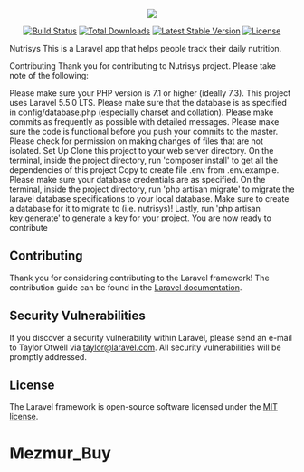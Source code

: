 <p align="center"><img src="https://laravel.com/assets/img/components/logo-laravel.svg"></p>

<p align="center">
<a href="https://travis-ci.org/laravel/framework"><img src="https://travis-ci.org/laravel/framework.svg" alt="Build Status"></a>
<a href="https://packagist.org/packages/laravel/framework"><img src="https://poser.pugx.org/laravel/framework/d/total.svg" alt="Total Downloads"></a>
<a href="https://packagist.org/packages/laravel/framework"><img src="https://poser.pugx.org/laravel/framework/v/stable.svg" alt="Latest Stable Version"></a>
<a href="https://packagist.org/packages/laravel/framework"><img src="https://poser.pugx.org/laravel/framework/license.svg" alt="License"></a>
</p>

Nutrisys
This is a Laravel app that helps people track their daily nutrition.

Contributing
Thank you for contributing to Nutrisys project. Please take note of the following:

Please make sure your PHP version is 7.1 or higher (ideally 7.3). This project uses Laravel 5.5.0 LTS.
Please make sure that the database is as specified in config/database.php (especially charset and collation).
Please make commits as frequently as possible with detailed messages.
Please make sure the code is functional before you push your commits to the master.
Please check for permission on making changes of files that are not isolated.
Set Up
Clone this project to your web server directory.
On the terminal, inside the project directory, run 'composer install' to get all the dependencies of this project
Copy to create file .env from .env.example. Please make sure your database credentials are as specified.
On the terminal, inside the project directory, run 'php artisan migrate' to migrate the laravel database specifications to your local database. Make sure to create a database for it to migrate to (i.e. nutrisys)!
Lastly, run 'php artisan key:generate' to generate a key for your project.
You are now ready to contribute

## Contributing

Thank you for considering contributing to the Laravel framework! The contribution guide can be found in the [Laravel documentation](https://laravel.com/docs/contributions).

## Security Vulnerabilities

If you discover a security vulnerability within Laravel, please send an e-mail to Taylor Otwell via [taylor@laravel.com](mailto:taylor@laravel.com). All security vulnerabilities will be promptly addressed.

## License

The Laravel framework is open-source software licensed under the [MIT license](https://opensource.org/licenses/MIT).
# Mezmur_Buy
